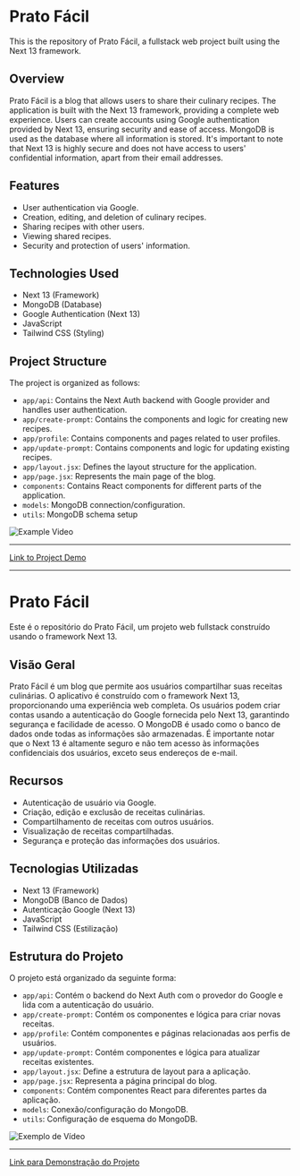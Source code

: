 # Prato Fácil

This is the repository of Prato Fácil, a fullstack web project built using the Next 13 framework.

## Overview

Prato Fácil is a blog that allows users to share their culinary recipes. The application is built with the Next 13 framework, providing a complete web experience. Users can create accounts using Google authentication provided by Next 13, ensuring security and ease of access. MongoDB is used as the database where all information is stored. It's important to note that Next 13 is highly secure and does not have access to users' confidential information, apart from their email addresses.

## Features

- User authentication via Google.
- Creation, editing, and deletion of culinary recipes.
- Sharing recipes with other users.
- Viewing shared recipes.
- Security and protection of users' information.


## Technologies Used

- Next 13 (Framework)
- MongoDB (Database)
- Google Authentication (Next 13)
- JavaScript
- Tailwind CSS (Styling)

## Project Structure

The project is organized as follows:

- `app/api`: Contains the Next Auth backend with Google provider and handles user authentication.
- `app/create-prompt`: Contains the components and logic for creating new recipes.
- `app/profile`: Contains components and pages related to user profiles.
- `app/update-prompt`: Contains components and logic for updating existing recipes.
- `app/layout.jsx`: Defines the layout structure for the application.
- `app/page.jsx`: Represents the main page of the blog.
- `components`: Contains React components for different parts of the application.
- `models`: MongoDB connection/configuration.
- `utils`: MongoDB schema setup 

![Example Video](https://github.com/vinivent/novo_lar/assets/99739118/66495aef-7fb5-4c02-95cf-4c86c4fbfbca)

---

[Link to Project Demo](https://prato-facil.vercel.app)

______________________________________________________

# Prato Fácil

Este é o repositório do Prato Fácil, um projeto web fullstack construído usando o framework Next 13.

## Visão Geral

Prato Fácil é um blog que permite aos usuários compartilhar suas receitas culinárias. O aplicativo é construído com o framework Next 13, proporcionando uma experiência web completa. Os usuários podem criar contas usando a autenticação do Google fornecida pelo Next 13, garantindo segurança e facilidade de acesso. O MongoDB é usado como o banco de dados onde todas as informações são armazenadas. É importante notar que o Next 13 é altamente seguro e não tem acesso às informações confidenciais dos usuários, exceto seus endereços de e-mail.

## Recursos

- Autenticação de usuário via Google.
- Criação, edição e exclusão de receitas culinárias.
- Compartilhamento de receitas com outros usuários.
- Visualização de receitas compartilhadas.
- Segurança e proteção das informações dos usuários.

## Tecnologias Utilizadas

- Next 13 (Framework)
- MongoDB (Banco de Dados)
- Autenticação Google (Next 13)
- JavaScript
- Tailwind CSS (Estilização)

## Estrutura do Projeto

O projeto está organizado da seguinte forma:

- `app/api`: Contém o backend do Next Auth com o provedor do Google e lida com a autenticação do usuário.
- `app/create-prompt`: Contém os componentes e lógica para criar novas receitas.
- `app/profile`: Contém componentes e páginas relacionadas aos perfis de usuários.
- `app/update-prompt`: Contém componentes e lógica para atualizar receitas existentes.
- `app/layout.jsx`: Define a estrutura de layout para a aplicação.
- `app/page.jsx`: Representa a página principal do blog.
- `components`: Contém componentes React para diferentes partes da aplicação.
- `models`: Conexão/configuração do MongoDB.
- `utils`: Configuração de esquema do MongoDB.

![Exemplo de Vídeo](https://github.com/vinivent/novo_lar/assets/99739118/66495aef-7fb5-4c02-95cf-4c86c4fbfbca)

---

[Link para Demonstração do Projeto](https://prato-facil.vercel.app)


